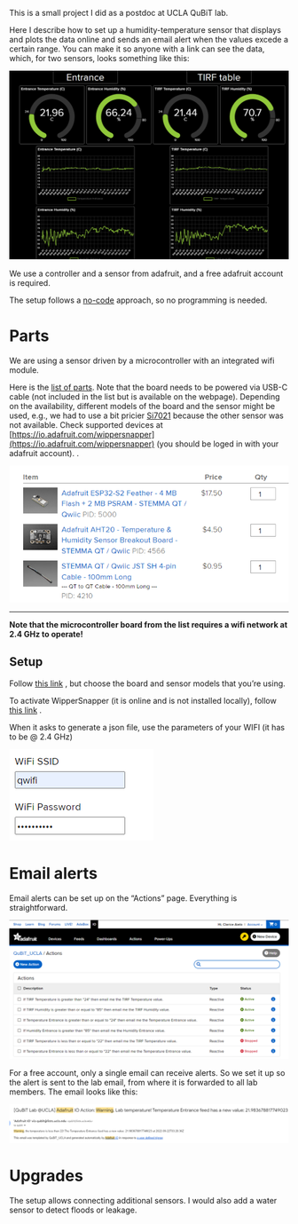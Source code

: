This is a small project I did as a postdoc at UCLA QuBiT lab.

Here I describe how to set up a humidity-temperature sensor that displays and plots the data online and sends an email alert when the values excede a certain range.  You can make it so anyone with a link can see the data, which, for two sensors, looks something like this:

![Fig. 0](fig0.png)

We use a controller and a sensor from adafruit, and a free adafruit account is required.

The setup follows a [no-code](https://vas3k.com/blog/nocode/) approach, so no programming is needed.

# Parts

We are using a sensor driven by a microcontroller with an integrated wifi module.

Here is the [list of parts](http://www.adafruit.com/wishlists/555475). Note that the board needs to be powered via USB-C cable (not included in the list but is available on the webpage). Depending on the availability, different models of the board and the sensor might be used, e.g., we had to use a bit pricier [Si7021](https://www.adafruit.com/product/3251) because the other sensor was not available. Check supported devices at [https://io.adafruit.com/wippersnapper](https://io.adafruit.com/wippersnapper) (you should be loged in with your adafruit account).
.

![Fig. 1](fig1.png)

---

**Note that the microcontroller board from the list requires a wifi network at 2.4 GHz to operate!**

## Setup

Follow [this link](https://learn.adafruit.com/no-code-humidity-and-temp-tracker) , but choose the board and sensor models that you’re using.

To activate WipperSnapper (it is online and is not installed locally), follow [this link](https://learn.adafruit.com/quickstart-adafruit-io-wippersnapper) . 

When it asks to generate a json file, use the parameters of your WIFI (it has to be @ 2.4 GHz) 

![Fig. 2](fig2.png)
# Email alerts

Email alerts can be set up on the “Actions” page. Everything is straightforward. 

![Fig. 3](fig3.png)

For a free account, only a single email can receive alerts. So we set it up so the alert is sent to the lab email, from where it is forwarded to all lab members. The email looks like this:

![Fig. 4](fig4.png)

# Upgrades

The setup allows connecting additional sensors. I would also add a water sensor to detect floods or leakage.
